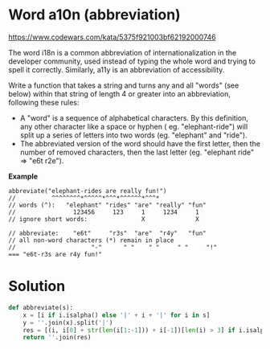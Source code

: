 # Word a10n (abbreviation)

https://www.codewars.com/kata/5375f921003bf62192000746

The word i18n is a common abbreviation of internationalization in the developer community, used instead of typing the
whole word and trying to spell it correctly. Similarly, a11y is an abbreviation of accessibility.

Write a function that takes a string and turns any and all "words" (see below) within that string of length 4 or greater
into an abbreviation, following these rules:

* A "word" is a sequence of alphabetical characters. By this definition, any other character like a space or hyphen (
  eg. "elephant-ride") will split up a series of letters into two words (eg. "elephant" and "ride").
* The abbreviated version of the word should have the first letter, then the number of removed characters, then the last
  letter (eg. "elephant ride" => "e6t r2e").

**Example**

```
abbreviate("elephant-rides are really fun!")
//          ^^^^^^^^*^^^^^*^^^*^^^^^^*^^^*
// words (^):   "elephant" "rides" "are" "really" "fun"
//                123456     123     1     1234     1
// ignore short words:               X              X

// abbreviate:    "e6t"     "r3s"  "are"  "r4y"   "fun"
// all non-word characters (*) remain in place
//                     "-"      " "    " "     " "     "!"
=== "e6t-r3s are r4y fun!"
```

# Solution

```python
def abbreviate(s):
    x = [i if i.isalpha() else '|' + i + '|' for i in s]
    y = ''.join(x).split('|')
    res = [(i, i[0] + str(len(i[1:-1])) + i[-1])[len(i) > 3] if i.isalpha() else i for i in y]
    return ''.join(res)
```